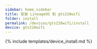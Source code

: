 ```yaml
---
sidebar: home_sidebar
title: 安装 LineageOS 到 gts210wifi
folder: install
permalink: /devices/gts210wifi/install
device: gts210wifi
---
```

{% include templates/device_install.md %}
